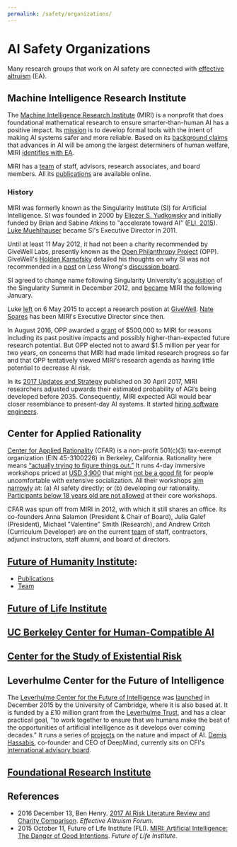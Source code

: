 ```yaml
---
permalink: /safety/organizations/
---
```

# AI Safety Organizations 

Many research groups that work on AI safety are connected with [effective altruism](http://realai.org/safety/effective-altruism/) (EA).

## Machine Intelligence Research Institute

The [Machine Intelligence Research Institute](https://intelligence.org/) (MIRI) is a nonprofit that does foundational mathematical research to ensure smarter-than-human AI has a positive impact. Its [mission](https://intelligence.org/about/) is to develop formal tools with the intent of making AI systems safer and more reliable. Based on its [background claims](https://intelligence.org/2015/07/24/four-background-claims/) that  advances in AI will be among the largest determiners of human welfare, MIRI [identifies with EA](https://intelligence.org/2015/08/28/ai-and-effective-altruism/).

MIRI has a [team](https://intelligence.org/team/) of staff, advisors, research associates, and board members. All its [publications](https://intelligence.org/all-publications/) are available online. 

### History

MIRI was formerly known as the Singularity Institute (SI) for Artificial Intelligence. SI was founded in 2000 by [Eliezer S. Yudkowsky](http://yudkowsky.net/) and initially funded by Brian and Sabine Atkins to "accelerate toward AI" ([FLI, 2015](https://futureoflife.org/2015/10/11/113/)). [Luke Muehlhauser](http://lukemuehlhauser.com/) became SI's Executive Director in 2011.

Until at least 11 May 2012, it had not been a charity recommended by GiveWell Labs, presently known as the [Open Philanthropy Project](http://www.openphilanthropy.org/) (OPP). GiveWell's [Holden Karnofsky](http://www.openphilanthropy.org/about/team/holden-karnofsky) detailed his thoughts on why SI was not recommended in a [post](http://lesswrong.com/lw/cbs/thoughts_on_the_singularity_institute_si/) on Less Wrong's [discussion board](http://lesswrong.com/r/discussion/new/).

SI agreed to change name following Singularity University's [acquisition](http://singularityu.org/2012/12/09/singularity-university-acquires-the-singularity-summit/) of the Singularity Summit in December 2012, and [became](https://intelligence.org/2013/01/30/we-are-now-the-machine-intelligence-research-institute-miri/) MIRI the following January.

Luke [left](https://intelligence.org/2015/05/06/a-fond-farewell-and-a-new-executive-director/) on 6 May 2015 to accept a research postion at [GiveWell](http://realai.org/safety/effective-altruism/#givewell-good-ventures-and-the-open-philanthropy-project). [Nate Soares](http://so8r.es/) has been MIRI's Executive Director since then.

In August 2016, OPP awarded a [grant](http://www.openphilanthropy.org/focus/global-catastrophic-risks/potential-risks-advanced-artificial-intelligence/machine-intelligence-research-institute-general-support) of $500,000 to MIRI for reasons including its past positive impacts and possibly higher-than-expected future research potential. But OPP elected not to award $1.5 million per year for two years, on concerns that MIRI had made limited research progress so far and that OPP tentatively viewed MIRI's research agenda as having little potential to decrease AI risk.

In its [2017 Updates and Strategy](https://intelligence.org/2017/04/30/2017-updates-and-strategy/) published on 30 April 2017, MIRI researchers adjusted upwards their estimated probability of AGI’s being developed before 2035. Consequently, MIRI expected AGI would bear closer resemblance to present-day AI systems. It started [hiring software engineers](https://intelligence.org/2017/04/30/software-engineer-internship-staff-openings/).

## Center for Applied Rationality

[Center for Applied Rationality](http://rationality.org/) (CFAR) is a non-profit 501(c)(3) tax-exempt organization (EIN 45-3100226) in Berkeley, California. Rationality here means [“actually trying to figure things out.”](http://rationality.org/about/mission) It runs 4-day immersive workshops priced at [USD 3,900](http://rationality.org/workshops/faq#what-is-the-price-of-the-workshop) that might [not be a good fit](http://rationality.org/workshops/faq#who-shouldnt-attend-cfar-workshops) for people uncomfortable with extensive socialization. All their workshops [aim narrowly](http://rationality.org/about/mission#third-we-are-focused-specifically-on-existential-win-and-on-the-people-social-fabric-and-thinking-skills-that-might-most-help-with-that--we-see-ai-safety-as-especially-key-here) at: (a) AI safety directly; or (b) developing our rationality. [Participants below 18 years old are not allowed](http://rationality.org/workshops/faq#im-not-18-yet-can-i-still-attend) at their core workshops.

CFAR was spun off from MIRI in 2012, with which it still shares an office. Its co-founders Anna Salamon (President & Chair of Board), Julia Galef (President), Michael "Valentine" Smith (Research), and Andrew Critch (Curriculum Developer) are on the current [team](http://rationality.org/about/team) of staff, contractors, adjunct instructors, staff alumni, and board of directors.

## [Future of Humanity Institute](https://www.fhi.ox.ac.uk/):

* [Publications](http://www.fhi.ox.ac.uk/publications/)
* [Team](https://www.fhi.ox.ac.uk/about/the-team/)

## [Future of Life Institute](https://futureoflife.org/)

## [UC Berkeley Center for Human-Compatible AI](http://humancompatible.ai/)

## [Center for the Study of Existential Risk](http://cser.org/)

## Leverhulme Center for the Future of Intelligence

The [Leverhulme Center for the Future of Intelligence](http://lcfi.ac.uk/) was [launched](http://www.cam.ac.uk/research/news/the-future-of-intelligence-cambridge-university-launches-new-centre-to-study-ai-and-the-future-of) in December 2015 by the University of Cambridge, where it is also based at. It is funded by a £10 million grant from the [Leverhulme Trust](https://www.leverhulme.ac.uk/), and has a clear practical goal, "to work together to ensure that we humans make the best of the opportunities of artificial intelligence as it develops over coming decades." It runs a series of [projects](http://www.lcfi.ac.uk/projects/) on the nature and impact of AI. [Demis Hassabis](http://lcfi.ac.uk/about/people/demis-hassabis/), co-founder and CEO of DeepMind, currently sits on CFI's [international advisory board](http://lcfi.ac.uk/about/people/).

## [Foundational Research Institute](https://foundational-research.org/)

## References

* 2016 December 13, Ben Henry. [2017 AI Risk Literature Review and Charity Comparison](http://effective-altruism.com/ea/14w/2017_ai_risk_literature_review_and_charity/). *Effective Altruism Forum*.
* 2015 October 11, Future of Life Institute (FLI). [MIRI: Artificial Intelligence: The Danger of Good Intentions](https://futureoflife.org/2015/10/11/113/). *Future of Life Institute*.
